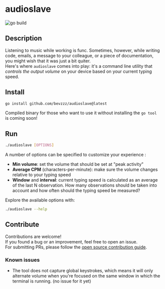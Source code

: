 # audioslave

![go build](https://github.com/bevzzz/audioslave/actions/workflows/go.yml/badge.svg?branch=master)


## Description
Listening to music while working is func. Sometimes, however, while writing code, emails, a message to your colleague, or a piece of documentation, you might wish that it was just a bit quiter.  
Here's where `audioslave` comes into play: it's a command line utility that _controls the output volume_ on your device based on your current typing speed.

## Install
```bash
go install github.com/bevzzz/audioslave@latest
```  

Compiled binary for those who want to use it without installing the `go tool` is coming soon!

## Run
```bash
./audioslave [OPTIONS]
```  
A number of options can be specified to customize your experience :
- **Min volume**: set the volume that should be set at "peak activity"
- **Average CPM** (characters-per-minute): make sure the volume changes relative to your typing speed
- **Window** and **interval**: current typing speed is calculated as an average of the last N observation. How many observations should be taken into account and how often should the typing speed be measured?    

Explore the available options with:
```bash
./audioslave --help
```

## Contribute  
Contributions are welcome!  
If you found a bug or an improvement, feel free to open an issue.  
For submitting PRs, please follow the [open source contribution guide](https://opensource.guide/how-to-contribute/#opening-a-pull-request]).

### Known issues
- The tool does not capture global keystrokes, which means it will only alternate volume when you're focused on the same window in which the terminal is running. (no issue for it yet)
